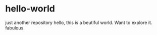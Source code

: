 # hello-world
just another repository
hello, this is a beutiful world. Want to explore it.
fabulous.
